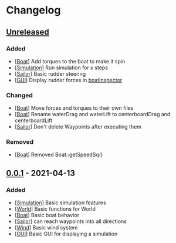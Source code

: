 # Changelog

<!---
Template

## [x.x.x] - 20xx-xx-xx

### Added

- this
- that

### Changed

- this
- that

### Removed

- this
- that

--->

## [Unreleased]

### Added

- [[Boat]] Add torques to the boat to make it spin
- [[Simulation]] Run simulation for x steps
- [[Sailor]] Basic rudder steering
- [[GUI]] Display rudder forces in [boatInspector]

### Changed

- [[Boat]] Move forces and torques to their own files
- [[Boat]] Rename waterDrag and waterLift to centerboardDrag and centerboardLift
- [[Sailor]] Don't delete Waypoints after executing them

### Removed

- [[Boat]] Removed Boat::getSpeedSq()



## [0.0.1] - 2021-04-13

### Added

- [[Simulation]] Basic simulation features
- [[World]] Basic functions for World
- [[Boat]] Basic boat behavior
- [[Sailor]] can reach waypoints into all directions
- [[Wind]] Basic wind system
- [[GUI]] Basic GUI for displaying a simulation



<!--- Versions --->
[Unreleased]: https://github.com/mfbehrens99/sailsim/compare/v0.0.1...HEAD
[0.0.2]: https://github.com/mfbehrens99/sailsim/compare/v0.0.1...v0.0.2
[0.0.1]: https://github.com/mfbehrens99/sailsim/releases/tag/v0.0.1

<!--- Parts --->
[Simulation]: https://github.com/mfbehrens99/sailsim/blob/main/sailsim/simulation/Simulation.py
[World]: https://github.com/mfbehrens99/sailsim/blob/main/sailsim/world/World.py
[Boat]:https://github.com/mfbehrens99/sailsim/blob/main/sailsim/boat/Boat.py
[Sailor]: https://github.com/mfbehrens99/sailsim/blob/main/sailsim/sailor/Sailor.py
[Wind]: https://github.com/mfbehrens99/sailsim/blob/main/sailsim/wind/Wind.py
[GUI]: https://github.com/mfbehrens99/sailsim/tree/main/sailsim/gui
[mapView]: https://github.com/mfbehrens99/sailsim/blob/main/sailsim/gui/mapView.py
[boatInspector]: https://github.com/mfbehrens99/sailsim/blob/main/sailsim/gui/boatInspector.py
[utils]: https://github.com/mfbehrens99/sailsim/tree/main/sailsim/utils
